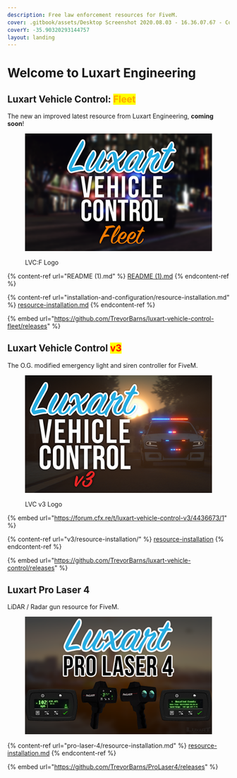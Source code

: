 ```yaml
---
description: Free law enforcement resources for FiveM.
cover: .gitbook/assets/Desktop Screenshot 2020.08.03 - 16.36.07.67 - Copy.jpg
coverY: -35.90320293144757
layout: landing
---
```


# Welcome to Luxart Engineering

## Luxart Vehicle Control: <mark style="color:orange;">Fleet</mark>

The new an improved latest resource from Luxart Engineering, **coming soon**!

<div align="left">

<figure><img src=".gitbook/assets/luxvehcontrol-fleet-logo-med.png" alt=""><figcaption><p>LVC:F Logo</p></figcaption></figure>

</div>

{% content-ref url="README (1).md" %}
[README (1).md](<README (1).md>)
{% endcontent-ref %}

{% content-ref url="installation-and-configuration/resource-installation.md" %}
[resource-installation.md](installation-and-configuration/resource-installation.md)
{% endcontent-ref %}

{% embed url="https://github.com/TrevorBarns/luxart-vehicle-control-fleet/releases" %}

## Luxart Vehicle Control <mark style="color:red;">v3</mark>

The O.G. modified emergency light and siren controller for FiveM.

<div align="left">

<figure><img src=".gitbook/assets/luxvehcontrol-logo-med.png" alt=""><figcaption><p>LVC v3 Logo</p></figcaption></figure>

</div>

{% embed url="https://forum.cfx.re/t/luxart-vehicle-control-v3/4436673/1" %}

{% content-ref url="v3/resource-installation/" %}
[resource-installation](v3/resource-installation/)
{% endcontent-ref %}

{% embed url="https://github.com/TrevorBarns/luxart-vehicle-control/releases" %}

## Luxart Pro Laser 4

LiDAR / Radar gun resource for FiveM.

<div align="left">

<figure><img src=".gitbook/assets/luxprolaser4-logo-med.png" alt=""><figcaption></figcaption></figure>

</div>

{% content-ref url="pro-laser-4/resource-installation.md" %}
[resource-installation.md](pro-laser-4/resource-installation.md)
{% endcontent-ref %}

{% embed url="https://github.com/TrevorBarns/ProLaser4/releases" %}
